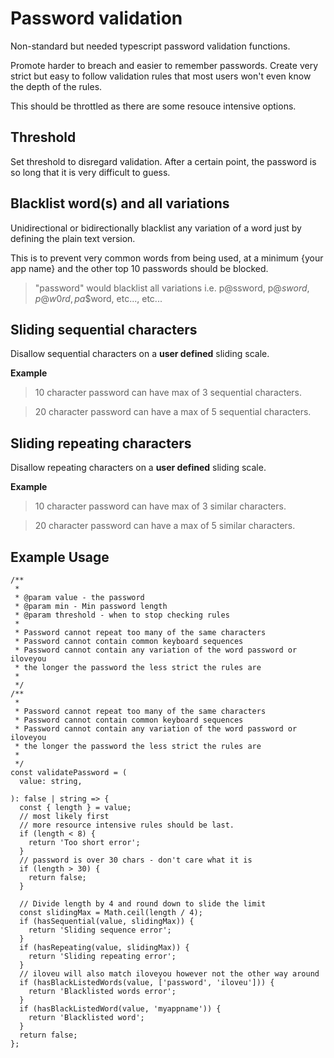 
# Password validation
Non-standard but needed typescript password validation functions. 

Promote harder to breach and easier to remember passwords.  Create very strict but easy to follow validation rules that most users won't even know the depth of the rules.

This should be throttled as there are some resouce intensive options.

## Threshold

Set threshold to disregard validation. After a certain point, the password is so long that it is very difficult to guess.

## Blacklist word(s) and all variations

Unidirectional or bidirectionally blacklist any variation of a word just by defining the plain text version.

This is to prevent very common words from being used, at a minimum {your app name} and the other top 10 passwords should be blocked.

> "password" would blacklist all variations i.e. p@ssword, p@$sword, p@$$w0rd, pa$$word, etc..., etc...

## Sliding sequential characters

Disallow sequential characters on a **user defined** sliding scale.

**Example** 

> 10 character password can have max of 3 sequential characters.

> 20 character password can have a max of 5 sequential characters.

## Sliding repeating characters

Disallow repeating characters on a **user defined** sliding scale.

**Example**
> 10 character password can have max of 3 similar characters.

> 20 character password can have a max of 5 similar characters.

## Example Usage
```
/**
 *
 * @param value - the password
 * @param min - Min password length
 * @param threshold - when to stop checking rules
 *
 * Password cannot repeat too many of the same characters
 * Password cannot contain common keyboard sequences
 * Password cannot contain any variation of the word password or iloveyou
 * the longer the password the less strict the rules are
 *
 */
/**
 *
 * Password cannot repeat too many of the same characters
 * Password cannot contain common keyboard sequences
 * Password cannot contain any variation of the word password or iloveyou
 * the longer the password the less strict the rules are
 *
 */
const validatePassword = (
  value: string,

): false | string => {
  const { length } = value;
  // most likely first
  // more resource intensive rules should be last.
  if (length < 8) {
    return 'Too short error';
  }
  // password is over 30 chars - don't care what it is
  if (length > 30) {
    return false;
  }

  // Divide length by 4 and round down to slide the limit
  const slidingMax = Math.ceil(length / 4);
  if (hasSequential(value, slidingMax)) {
    return 'Sliding sequence error';
  }
  if (hasRepeating(value, slidingMax)) {
    return 'Sliding repeating error';
  }
  // iloveu will also match iloveyou however not the other way around
  if (hasBlackListedWords(value, ['password', 'iloveu'])) {
    return 'Blacklisted words error';
  }
  if (hasBlackListedWord(value, 'myappname')) {
    return 'Blacklisted word';
  }
  return false;
};
```
